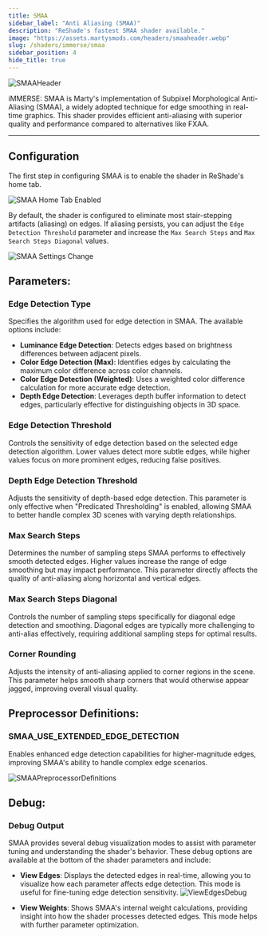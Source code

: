 ```yaml
---
title: SMAA
sidebar_label: "Anti Aliasing (SMAA)"
description: "ReShade's fastest SMAA shader available."
image: "https://assets.martysmods.com/headers/smaaheader.webp"
slug: /shaders/immerse/smaa
sidebar_position: 4
hide_title: true
---
```


![SMAAHeader](https://assets.martysmods.com/headers/smaaheader.webp)

iMMERSE: SMAA is Marty's implementation of Subpixel Morphological Anti-Aliasing (SMAA), a widely adopted technique for edge smoothing in real-time graphics. This shader provides efficient anti-aliasing with superior quality and performance compared to alternatives like FXAA.

---

## Configuration
The first step in configuring SMAA is to enable the shader in ReShade's home tab.

![SMAA Home Tab Enabled](https://assets.martysmods.com/shaders/smaa/smaahometabenabled.webp)

By default, the shader is configured to eliminate most stair-stepping artifacts (aliasing) on edges. If aliasing persists, you can adjust the `Edge Detection Threshold` parameter and increase the `Max Search Steps` and `Max Search Steps Diagonal` values.

![SMAA Settings Change](https://assets.martysmods.com/shaders/smaa/configuresettingsguide.webp)

## Parameters:

### Edge Detection Type
Specifies the algorithm used for edge detection in SMAA. The available options include:

- **Luminance Edge Detection**: Detects edges based on brightness differences between adjacent pixels.
- **Color Edge Detection (Max)**: Identifies edges by calculating the maximum color difference across color channels.
- **Color Edge Detection (Weighted)**: Uses a weighted color difference calculation for more accurate edge detection.
- **Depth Edge Detection**: Leverages depth buffer information to detect edges, particularly effective for distinguishing objects in 3D space.

### Edge Detection Threshold
Controls the sensitivity of edge detection based on the selected edge detection algorithm. Lower values detect more subtle edges, while higher values focus on more prominent edges, reducing false positives.

### Depth Edge Detection Threshold
Adjusts the sensitivity of depth-based edge detection. This parameter is only effective when "Predicated Thresholding" is enabled, allowing SMAA to better handle complex 3D scenes with varying depth relationships.

### Max Search Steps
Determines the number of sampling steps SMAA performs to effectively smooth detected edges. Higher values increase the range of edge smoothing but may impact performance. This parameter directly affects the quality of anti-aliasing along horizontal and vertical edges.

### Max Search Steps Diagonal
Controls the number of sampling steps specifically for diagonal edge detection and smoothing. Diagonal edges are typically more challenging to anti-alias effectively, requiring additional sampling steps for optimal results.

### Corner Rounding
Adjusts the intensity of anti-aliasing applied to corner regions in the scene. This parameter helps smooth sharp corners that would otherwise appear jagged, improving overall visual quality.

## Preprocessor Definitions:

### SMAA_USE_EXTENDED_EDGE_DETECTION
Enables enhanced edge detection capabilities for higher-magnitude edges, improving SMAA's ability to handle complex edge scenarios.

![SMAAPreprocessorDefinitions](https://assets.martysmods.com/shaders/smaa/smaapreprodef.webp)

## Debug:

### Debug Output
SMAA provides several debug visualization modes to assist with parameter tuning and understanding the shader's behavior. These debug options are available at the bottom of the shader parameters and include:

- **View Edges**: Displays the detected edges in real-time, allowing you to visualize how each parameter affects edge detection. This mode is useful for fine-tuning edge detection sensitivity.
![ViewEdgesDebug](https://assets.martysmods.com/shaders/smaa/smaaviewedges.webp)

- **View Weights**: Shows SMAA's internal weight calculations, providing insight into how the shader processes detected edges. This mode helps with further parameter optimization.